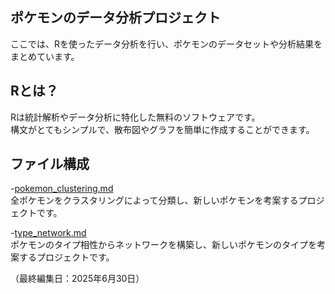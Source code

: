 ## ポケモンのデータ分析プロジェクト
ここでは、Rを使ったデータ分析を行い、ポケモンのデータセットや分析結果をまとめています。

## Rとは？
Rは統計解析やデータ分析に特化した無料のソフトウェアです。<br>
構文がとてもシンプルで、散布図やグラフを簡単に作成することができます。

## ファイル構成
-[pokemon_clustering.md](pokemon_clustering.md/)<br>
全ポケモンをクラスタリングによって分類し、新しいポケモンを考案するプロジェクトです。

-[type_network.md](type_network.md/)<br>
ポケモンのタイプ相性からネットワークを構築し、新しいポケモンのタイプを考案するプロジェクトです。

（最終編集日：2025年6月30日）
